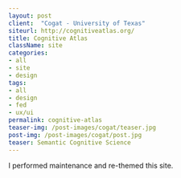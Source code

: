 ```yaml
---
layout: post
client:  "Cogat - University of Texas"
siteurl: http://cognitiveatlas.org/
title: Cognitive Atlas
className: site
categories: 
- all
- site
- design
tags:
- all
- design
- fed
- ux/ui
permalink: cognitive-atlas
teaser-img: /post-images/cogat/teaser.jpg
post-img: /post-images/cogat/post.jpg
teaser: Semantic Cognitive Science
---
```

I performed maintenance and re-themed this site. 
